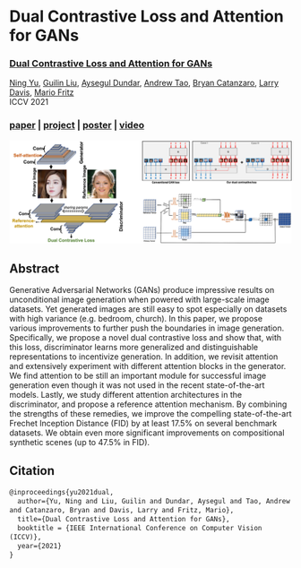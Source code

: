 # Dual Contrastive Loss and Attention for GANs

### [Dual Contrastive Loss and Attention for GANs](https://arxiv.org/pdf/2103.16748.pdf)
[Ning Yu](https://ningyu1991.github.io/), [Guilin Liu](https://liuguilin1225.github.io/), [Aysegul Dundar](http://www.cs.bilkent.edu.tr/~adundar/), [Andrew Tao](https://scholar.google.com/citations?user=Wel9l1wAAAAJ&hl=en), [Bryan Catanzaro](https://ctnzr.io/), [Larry Davis](https://lsd.umiacs.io/), [Mario Fritz](https://cispa.saarland/group/fritz/)<br>
ICCV 2021

### [paper](https://arxiv.org/pdf/2103.16748.pdf) | [project](https://ningyu1991.github.io/projects/AttentionDualContrastGAN.html) | [poster](https://ningyu1991.github.io/homepage_files/poster_AttentionDualContrastGAN.pdf) | [video](https://www.youtube.com/watch?v=hviCTQJzhd0)

<img src='fig/teaser.png' width=800>

## Abstract
Generative Adversarial Networks (GANs) produce impressive results on unconditional image generation when powered with large-scale image datasets. Yet generated images are still easy to spot especially on datasets with high variance (e.g. bedroom, church). In this paper, we propose various improvements to further push the boundaries in image generation. Specifically, we propose a novel dual contrastive loss and show that, with this loss, discriminator learns more generalized and distinguishable representations to incentivize generation. In addition, we revisit attention and extensively experiment with different attention blocks in the generator. We find attention to be still an important module for successful image generation even though it was not used in the recent state-of-the-art models. Lastly, we study different attention architectures in the discriminator, and propose a reference attention mechanism. By combining the strengths of these remedies, we improve the compelling state-of-the-art Frechet Inception Distance (FID) by at least 17.5% on several benchmark datasets. We obtain even more significant improvements on compositional synthetic scenes (up to 47.5% in FID).

## Citation
  ```
  @inproceedings{yu2021dual,
    author={Yu, Ning and Liu, Guilin and Dundar, Aysegul and Tao, Andrew and Catanzaro, Bryan and Davis, Larry and Fritz, Mario},
    title={Dual Contrastive Loss and Attention for GANs},
    booktitle = {IEEE International Conference on Computer Vision (ICCV)},
    year={2021}
  }
  ```
